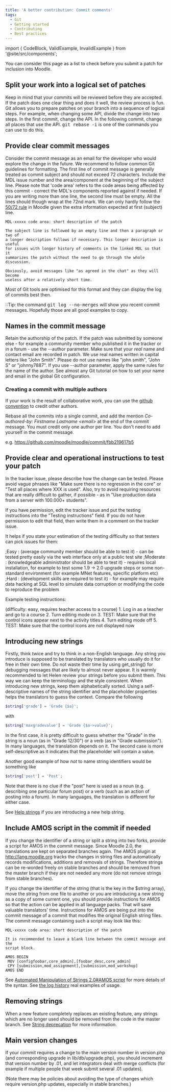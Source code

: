 ```yaml
---
title: 'A better contribution: Commit comments'
tags:
  - Git
  - Getting started
  - Contributing
  - Best practices
---
```


import { CodeBlock, ValidExample, InvalidExample } from '@site/src/components';

You can consider this page as a list to check before you submit a patch for inclusion into Moodle.

## Split your work into a logical set of patches

Keep in mind that your commits will be reviewed before they are accepted. If the patch does one clear thing and does it well, the review process is fun. Git allows you to prepare patches on your branch into a sequence of logical steps. For example, when changing some API, divide the change into two steps. In the first commit, change the API. In the following commit, change all places that use the API. <tt>git rebase -i</tt> is one of the commands you can use to do this.

## Provide clear commit messages

Consider the commit message as an email for the developer who would explore the change in the future. We recommend to follow common Git guidelines for formatting. The first line of commit message is generally treated as commit subject and should not exceed 72 characters. Include the MDL issue number and the area/component at the beginning of the subject line. Please note that 'code area' refers to the code areas being affected by this commit - correct the MDL's components reported against if needed. If you are writing more than one line, the second line must be empty. All the lines should though wrap at the 72nd mark. We can only hardly follow the [50/72 rule](https://www.google.com/?q=git%2050/72%20rule) in Moodle given the extra information expected at first (subject) line.

<ValidExample>

```title="A model commit comment"
MDL-xxxxx code area: short description of the patch

The subject line is followed by an empty line and then a paragraph or two of
a longer description follows if necessary. This longer description is useful
for issues with longer history of comments in the linked MDL so that it
summarizes the patch without the need to go through the whole discussion.

Obviously, avoid messages like "as agreed in the chat" as they will become
useless after a relatively short time.
```

</ValidExample>

Most of Git tools are optimised for this format and they can display the log of commits best then.

::Tip: the command <tt>git log --no-merges</tt> will show you recent commit messages. Hopefully those are all good examples to copy.

## Names in the commit message

Retain the authorship of the patch. If the patch was submitted by someone else - for example a community member who published it in the tracker or in a forum - use the --author parameter. Make sure that your *real* name and contact email are recorded in patch. We use real names written in capital letters like "John Smith". Please do not use names like "john smith", "John S" or "johnny7887". If you use --author parameter, apply the same rules for the name of the author. See almost any Git tutorial on how to set your name and email in the global Git configuration.

### Creating a commit with multiple authors

If your work is the result of collaborative work, you can use the [github convention](https://docs.github.com/en/github/committing-changes-to-your-project/creating-and-editing-commits/creating-a-commit-with-multiple-authors) to credit other authors.

Rebase all the commits into a single commit, and add the mention *Co-authored-by: Firstname Lastname &lt;email>* at the end of the commit message. You must credit only one author per line. You don't need to add yourself in the commit message.

e.g. https://github.com/moodle/moodle/commit/fbb219617b5

## Provide clear and operational instructions to test your patch

In the tracker issue, please describe how the change can be tested. Please avoid vague phrases like "Make sure there is no regression in the core" or "Test all places where XXX is used". Also, try to avoid requiring resources that are really difficult to gather, if possible - as in "Use production data from a server with 100.000+ students".

If you have permission, edit the tracker issue and put the testing instructions into the "Testing instructions" field. If you do not have permission to edit that field, then write them in a comment on the tracker issue.

It helps if you state your estimation of the testing difficulty so that testers can pick issues for them:

;Easy : (average community member should be able to test it) - can be tested pretty easily via the web interface only at a public test site
;Moderate : (knowledgeable administrator should be able to test it) - requires local installation, for example to test some 1.9 -> 2.0 upgrade steps or some non-standard environment (for example MNet features, specific platform etc)
;Hard : (development skills are required to test it) - for example may require data hacking at SQL level to simulate data corruption or modifying the code to reproduce the problem

Example testing instructions:

<ValidExample>
(difficulty: easy, requires teacher access to a course)
1. Log in as a teacher and go to a course
2. Turn editing mode on
3. TEST: Make sure that the control icons appear next to the activity titles
4. Turn editing mode off
5. TEST: Make sure that the control icons are not displayed now
</ValidExample>

## Introducing new strings

Firstly, think twice and try to think in a non-English language. Any string you introduce is supposed to be translated by translators who usually do it for free in their own time. Do not waste their time by using get_string() for debugging messages that are likely to almost never appear. It is warmly recommended to let Helen review your strings before you submit them. This way we can keep the terminology and the style consistent. When introducing new strings, keep them alphabetically sorted. Using a self-descriptive names of the string identifier and the placeholder properties helps the translators to guess the context. Compare the following

```php
$string['grade'] = 'Grade {$a}';
```

with

```php
$string['maxgradevalue'] = 'Grade {$a->value}';
```

In the first case, it is pretty difficult to guess whether the "Grade" in the string is a noun (as in "Grade 12/30") or a verb (as in "Grade submission"). In many languages, the translation depends on it. The second case is more self-descriptive as it indicates that the placeholder will contain a value.

Another good example of how _not_ to name string identifiers would be something like

```php
$string['post'] = 'Post';
```

Note that there is no clue if the "post" here is used as a noun (e.g. describing one particular forum post) or a verb (such as an action of posting into a forum). In many languages, the translation is different for either case.

See [Help strings](https://docs.moodle.org/dev/Help_strings) if you are introducing a new help string.

## Include AMOS script in the commit if needed

If you change the identifier of a string or split a string into two forks, provide a script for AMOS in the commit message. Since Moodle 2.0, the translations are kept on separated branches again. The AMOS plugin at http://lang.moodle.org tracks the changes in string files and automatically records modifications, additions and removals of strings. Therefore strings can be re-worded freely on stable branches and should be removed from the master branch if they are not needed any more (do not remove strings from stable branches).

If you change the identifier of the string (that is the key in the $string array), move the string from one file to another or you are introducing a new string as a copy of some current one, you should provide instructions for AMOS so that the action can be applied in all language packs. That will save valuable translators' time. Instructions for AMOS are being put into the commit message of a commit that modifies the original English string files. The commit message containing such a script may look like this:

<ValidExample>

```
MDL-xxxxx code area: short description of the patch

It is recommended to leave a blank line between the commit message and the
script block.

AMOS BEGIN
 MOV [configfoobar,core_admin],[foobar_desc,core_admin]
 CPY [submission,mod_assignment],[submission,mod_workshop]
AMOS END
```

</ValidExample>

See [Automated Manipulation of Strings 2.0#AMOS script](../../projects/api/amos.md#amos-script) for more details of the syntax. See [the log history](http://git.moodle.org/gw?p=moodle.git&a=search&h=HEAD&st=commit&s=AMOS+BEGIN) real examples of usage.

## Removing strings

When a new feature completely replaces an existing feature, any strings which are no longer used should be removed from the code in the master branch. See [String deprecation](../../projects/api/string-deprecation.md) for more information.

## Main version changes

If your commit requires a change to the main version number in version.php (and corresponding upgrade in lib/db/upgrade.php), you should increment that version number by .01, and let integrators deal with merge conflicts (for example if multiple people that week submit several .01 updates).

(Note there may be policies about avoiding the type of changes which require version.php updates, especially in stable branches.)
